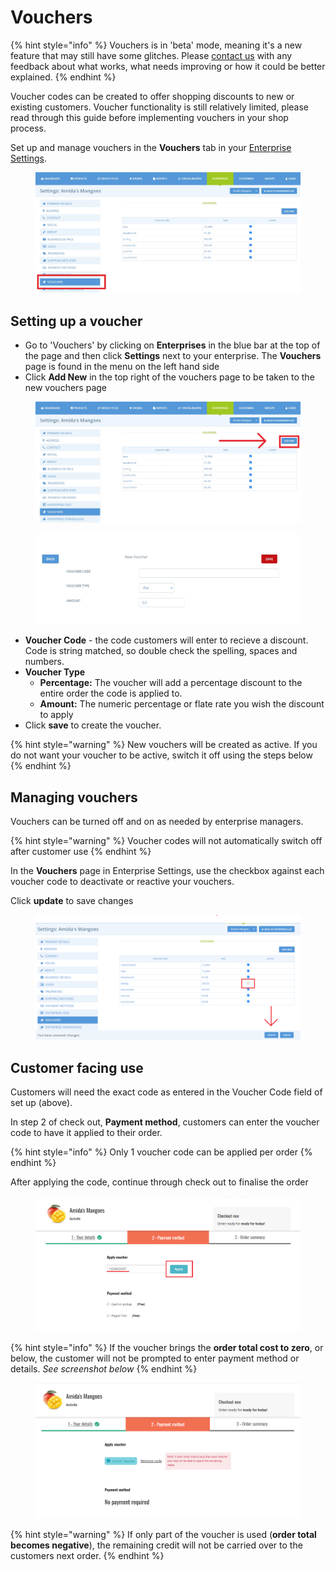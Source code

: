# Vouchers

{% hint style="info" %}
Vouchers is in 'beta' mode, meaning it's a new feature that may still have some glitches. Please [contact us](https://www.openfoodnetwork.org/find-your-local-open-food-network/) with any feedback about what works, what needs improving or how it could be better explained.
{% endhint %}

Voucher codes can be created to offer shopping discounts to new or existing customers. Voucher functionality is still relatively limited, please read through this guide before implementing vouchers in your shop process.

Set up and manage vouchers in the **Vouchers** tab in your [Enterprise Settings](../enterprise-profile/enterprise-settings.md).

<figure><img src="../../.gitbook/assets/vouchers 1.jpg" alt=""><figcaption></figcaption></figure>

## Setting up a voucher

* Go to 'Vouchers' by clicking on **Enterprises** in the blue bar at the top of the page and then click **Settings** next to your enterprise. The **Vouchers** page is found in the menu on the left hand side
* Click **Add New** in the top right of the vouchers page to be taken to the new vouchers page

<figure><img src="../../.gitbook/assets/vouchers 2.jpg" alt=""><figcaption></figcaption></figure>

<figure><img src="../../.gitbook/assets/voucher 3.jpg" alt=""><figcaption></figcaption></figure>

* **Voucher Code** - the code customers will enter to recieve a discount. Code is string matched, so double check the spelling, spaces and numbers.&#x20;
* **Voucher Type**
  * **Percentage:** The voucher will add a percentage discount to the entire order the code is applied to.
  * **Amount:** The numeric percentage or flate rate you wish the discount to apply
* Click **save** to create the voucher.

{% hint style="warning" %}
New vouchers will be created as active. If you do not want your voucher to be active, switch it off using the steps below
{% endhint %}

## Managing vouchers

Vouchers can be turned off and on as needed by enterprise managers.&#x20;

{% hint style="warning" %}
Voucher codes will not automatically switch off after customer use
{% endhint %}

In the **Vouchers** page in Enterprise Settings, use the checkbox against each voucher code to deactivate or reactive your vouchers.&#x20;

Click **update** to save changes

<figure><img src="../../.gitbook/assets/voucher edit.png" alt=""><figcaption></figcaption></figure>

## Customer facing use

Customers will need the exact code as entered in the Voucher Code field of set up (above).

In step 2 of check out, **Payment method**, customers can enter the voucher code to have it applied to their order.&#x20;

{% hint style="info" %}
Only 1 voucher code can be applied per order
{% endhint %}

After applying the code, continue through check out to finalise the order

<div data-full-width="true">

<figure><img src="../../.gitbook/assets/Screenshot 2023-11-21 103819.png" alt=""><figcaption></figcaption></figure>

</div>

{% hint style="info" %}
If the voucher brings the **order total cost to zero**, or below, the customer will not be prompted to enter payment method or details. _See screenshot below_
{% endhint %}

<figure><img src="../../.gitbook/assets/Screenshot 2023-11-21 105438.png" alt=""><figcaption></figcaption></figure>

{% hint style="warning" %}
If only part of the voucher is used (**order total becomes negative**), the remaining credit will not be carried over to the customers next order.
{% endhint %}
